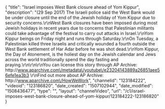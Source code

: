 {
    "title": "Israel imposes West Bank closure ahead of Yom Kippur",
    "description": "(29 Sep 2017) The Israeli police said the West Bank would be under closure until the end of the Jewish holiday of Yom Kippur due to security concerns.\r\nWest Bank closures have been imposed during most Jewish holidays in recent years due to concerns that Palestinian militants could take advantage of the festival to carry out attacks in Israel.\r\nYom Kippur beings on Friday night and runs through Saturday.\r\nOn Tuesday, a Palestinian killed three Israelis and critically wounded a fourth outside the West Bank settlement of Har Adar before he was shot dead.\r\nYom Kippur, the Day of Atonement, is the holiest day on the Jewish calendar and Jews across the world traditionally spend the day fasting and praying.\r\n\r\n\r\nYou can license this story through AP Archive: http:\/\/www.aparchive.com\/metadata\/youtube\/e23204143889a26851aee56efe1ea3b3 \r\nFind out more about AP Archive: http:\/\/www.aparchive.com\/HowWeWork",
    "channelid": "123184222",
    "videoid": "123186820",
    "date_created": "1507102944",
    "date_modified": "1508436477",
    "type": "",
    "layout": "channelVideo",
    "url": "\/c1\/israel-imposes-west-bank-closure-ahead-of-yom-kippur\/123184222-123186820"
}